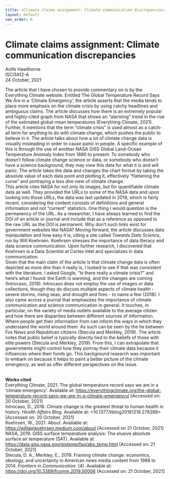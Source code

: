 ```yaml
---
title: <Climate claims assignment: Climate communication discrepancies>
layout: default
nav_order: 0
---
```


  # Climate claims assignment: Climate communication discrepancies
  Aoife Hawthorne<br>
  ISCI3A12-A<br>
  24 October, 2021<br>
  
  The article that I have chosen to provide commentary on is by the Everything Climate website. Entitled The Global Temperature Record Says We Are in a ‘Climate Emergency’, the article asserts that the media tends to place more emphasis on the climate crisis by using catchy headlines and ambiguous claims. The article discusses how there is an extremely popular and highly-cited graph from NASA that shows an “alarming” trend in the rise of the estimated global mean temperatures (Everything Climate, 2021). Further, it mentions that the term “climate crisis” is used almost as a catch-all term for anything to do with climate change, which pushes the public to believe in it. The article talks about how a lot of climate change data is visually misleading in order to cause panic in people. A specific example of this is through the use of another NASA GISS Global Land-Ocean Temperature Anomaly Index from 1880 to present. To somebody who doesn’t follow climate change science or data, or somebody who doesn’t have a science background, they may view this data for what it is and will panic. The article takes the data and changes the chart format by taking the absolute value of each data point and plotting it, effectively “flattening the curve” and portraying a less dire view of climate change.<br>
This article cites NASA for not only its images, but for quantifiable climate data as well. They provided the URLs to some of the NASA data and upon looking into those URLs, the data was last updated in 2019, which is fairly recent, considering the content consists of definitions and general information and not “current” statistics. One thing I would question is the permanency of the URL. As a researcher, I have always learned to find the DOI of an article or journal and include that as a reference as opposed to the raw URL as the DOI is permanent. Why don’t such links exist for government websites like NASA? Moving forward, the article discusses data manipulation and how easy it is, citing a site called *Towards Data Science*, run by Will Koehrsen. Koehrsen stresses the importance of data literacy and data science communication. Upon further research, I discovered that Koehrsen is a Data Scientist at Cortex Intel and specializes in data communication.<br>
Given that the main claim of the article is that climate change data is often depicted as more dire than it really is, I looked to see if that was consistent with the literature. I asked Google, “Is there really a climate crisis?” and here’s what I found: the Earth is warming, and the changes are coming (Introcaso, 2018). Introcaso does not employ the use of images or data collections, though they do discuss multiple aspects of climate health - severe storms, rising seas, and drought and fires - to name a few (2018). I also came across a journal that emphasizes the importance of climate communication and science communication in general. It touches, in particular, on the variety of media outlets available to the average citizen and how there are disparities between different sources of information. Where people get their information from can inform the ways in which they understand the world around them. As such can be seen by the tie between Fox News and Republican citizens (Stecula and Merkley, 2019). The article notes that public belief is typically directly tied to the beliefs of those with elite powers (Stecula and Merkley, 2019). From this, I can extrapolate that governments might control how they portray their climate data because it influences where their funds go. This background research was important to embark on because it helps to paint a better picture of the climate emergency, as well as offer different perspectives on the issue.<br><br>

<b>Works cited</b><br>
Everything Climate, 2021. The global temperature record says we are in a ‘climate emergency’. Available at: <https://everythingclimate.org/the-global-temperature-record-says-we-are-in-a-climate-emergency/> [Accessed on: 20 October, 2021]<br>
Introcaso, D., 2018. Climate change is the greatest threat to human health in history. *Health Affairs Blog*. Available at: <10.1377/hblog20181218.278288> [Accessed on: 20 October, 2021]<br>
Koehrsen, W., 2021. About. Available at: <https://williamkoehrsen.medium.com/about> [Accessed on 21 October, 2021]<br>
NASA, 2019. GISS surface temperature analysis: The elusive absolute surface air temperature (SAT). Available at: <https://data.giss.nasa.gov/gistemp/faq/abs_temp.html> [Accessed on: 21 October, 2021]<br>
Stecula, D. A., Merkley, E., 2019. Framing climate change: economics, ideology, and uncertainty in American news media content from 1988 to 2014. *Frontiers in Communication*. (4). Available at: <https://doi.org/10.3389/fcomm.2019.00006> [Accessed on: 21 October, 2021]

  
